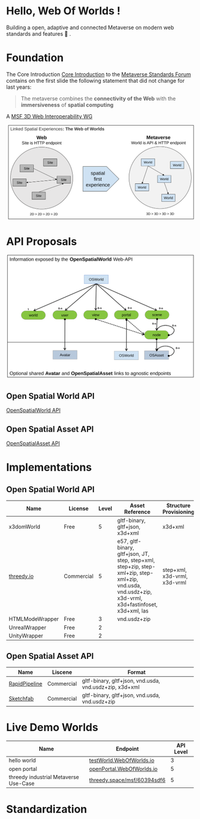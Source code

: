# Hello, Web Of Worlds !

Building a open, adaptive and connected Metaverse on modern web standards and features :rocket: . 

# Foundation  

The Core Introduction [Core Introduction](https://metaverse-standards.org/#slides) to the [Metaverse Standards Forum](https://metaverse-standards.org) contains on the first slide the following statement that did not change for last years:

> The metaverse combines the **connectivity of the Web** with the **immersiveness** of **spatial computing**

A [MSF 3D Web Interoperability WG](https://metaverse-standards.org/domain-groups/3d-web-interoperability/)

![Web Of Worlds](specification/figures/wow.svg)

# API Proposals

![objects](specification/figures/objects.svg)

## Open Spatial World API

[OpenSpatialWorld API](specification/OpenSpatialWorld)

## Open Spatial Asset API

[OpenSpatialAsset API](specification/OpenSpatialAsset)

# Implementations

## Open Spatial World API

| Name | License | Level | Asset Reference | Structure Provisioning |  
| --- | --- | --- | --- | --- | 
| x3domWorld | Free | 5  | gltf-binary, gltf+json, x3d+xml | x3d+xml |
| [threedy.io](https://www.threedy.io) | Commercial | 5 | e57, gltf-binary, gltf+json, JT, step, step+xml, step+zip, step-xml+zip, step-xml+zip, vnd.usda, vnd.usdz+zip, x3d-vrml, x3d+fastinfoset, x3d+xml, las | step+xml, x3d-vrml, x3d-vrml 
| HTMLModeWrapper | Free | 3  | vnd.usdz+zip | |
| UnrealWrapper | Free | 2 | |
| UnityWrapper | Free | 2 | |

## Open Spatial Asset API

| Name | Liscene | Format | 
| --- | --- | --- |
| [RapidPipeline](https://rapidpipeline.com) | Commercial | gltf-binary, gltf+json, vnd.usda, vnd.usdz+zip, x3d+xml |
| [Sketchfab](https://sketchfab.com) | Commercial | gltf-binary, gltf+json, vnd.usda, vnd.usdz+zip |

# Live Demo Worlds

| Name | Endpoint | API Level |
| --- | --- | --- |
| hello world | [testWorld.WebOfWorlds.io](https://testWorld.OpenSpatialWorld.io) | 3 | 
| open portal | [openPortal.WebOfWorlds.io](https://testWorld.OpenSpatialWorld.io) | 5 | 
| threedy industrial Metaverse Use-Case | [threedy.space/msf/60394sdf6](http://threedy.space/ms/60394sdf6) | 5 | 

# Standardization
